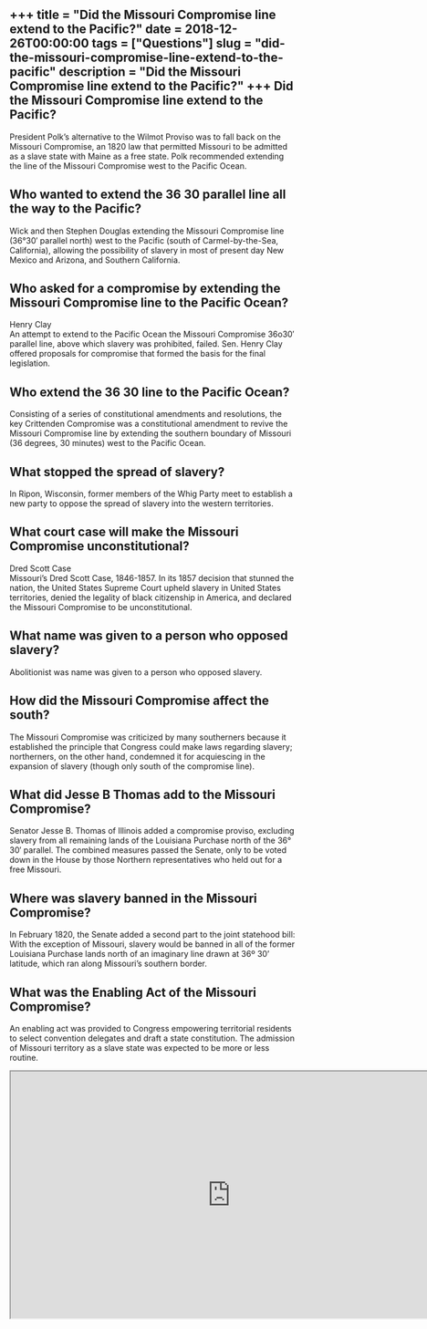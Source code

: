 +++
title = "Did the Missouri Compromise line extend to the Pacific?"
date = 2018-12-26T00:00:00
tags = ["Questions"]
slug = "did-the-missouri-compromise-line-extend-to-the-pacific"
description = "Did the Missouri Compromise line extend to the Pacific?"
+++
Did the Missouri Compromise line extend to the Pacific?
-------------------------------------------------------

President Polk’s alternative to the Wilmot Proviso was to fall back on the Missouri Compromise, an 1820 law that permitted Missouri to be admitted as a slave state with Maine as a free state. Polk recommended extending the line of the Missouri Compromise west to the Pacific Ocean.

Who wanted to extend the 36 30 parallel line all the way to the Pacific?
------------------------------------------------------------------------

Wick and then Stephen Douglas extending the Missouri Compromise line (36°30′ parallel north) west to the Pacific (south of Carmel-by-the-Sea, California), allowing the possibility of slavery in most of present day New Mexico and Arizona, and Southern California.

Who asked for a compromise by extending the Missouri Compromise line to the Pacific Ocean?
------------------------------------------------------------------------------------------

Henry Clay  
An attempt to extend to the Pacific Ocean the Missouri Compromise 36o30′ parallel line, above which slavery was prohibited, failed. Sen. Henry Clay offered proposals for compromise that formed the basis for the final legislation.

Who extend the 36 30 line to the Pacific Ocean?
-----------------------------------------------

Consisting of a series of constitutional amendments and resolutions, the key Crittenden Compromise was a constitutional amendment to revive the Missouri Compromise line by extending the southern boundary of Missouri (36 degrees, 30 minutes) west to the Pacific Ocean.

What stopped the spread of slavery?
-----------------------------------

In Ripon, Wisconsin, former members of the Whig Party meet to establish a new party to oppose the spread of slavery into the western territories.

What court case will make the Missouri Compromise unconstitutional?
-------------------------------------------------------------------

Dred Scott Case  
Missouri’s Dred Scott Case, 1846-1857. In its 1857 decision that stunned the nation, the United States Supreme Court upheld slavery in United States territories, denied the legality of black citizenship in America, and declared the Missouri Compromise to be unconstitutional.

What name was given to a person who opposed slavery?
----------------------------------------------------

Abolitionist was name was given to a person who opposed slavery.

How did the Missouri Compromise affect the south?
-------------------------------------------------

The Missouri Compromise was criticized by many southerners because it established the principle that Congress could make laws regarding slavery; northerners, on the other hand, condemned it for acquiescing in the expansion of slavery (though only south of the compromise line).

What did Jesse B Thomas add to the Missouri Compromise?
-------------------------------------------------------

Senator Jesse B. Thomas of Illinois added a compromise proviso, excluding slavery from all remaining lands of the Louisiana Purchase north of the 36° 30′ parallel. The combined measures passed the Senate, only to be voted down in the House by those Northern representatives who held out for a free Missouri.

Where was slavery banned in the Missouri Compromise?
----------------------------------------------------

In February 1820, the Senate added a second part to the joint statehood bill: With the exception of Missouri, slavery would be banned in all of the former Louisiana Purchase lands north of an imaginary line drawn at 36º 30’ latitude, which ran along Missouri’s southern border.

What was the Enabling Act of the Missouri Compromise?
-----------------------------------------------------

An enabling act was provided to Congress empowering territorial residents to select convention delegates and draft a state constitution. The admission of Missouri territory as a slave state was expected to be more or less routine.

<iframe allow="accelerometer; autoplay; clipboard-write; encrypted-media; gyroscope; picture-in-picture" allowfullscreen="" class="__youtube_prefs__  epyt-is-override  no-lazyload" data-no-lazy="1" data-origheight="433" data-origwidth="770" data-skipgform_ajax_framebjll="" height="433" id="_ytid_22240" loading="lazy" src="https://www.youtube.com/embed/68gi3C0A9Fo?enablejsapi=1&autoplay=0&cc_load_policy=0&cc_lang_pref=&iv_load_policy=1&loop=0&modestbranding=0&rel=1&fs=1&playsinline=0&autohide=2&theme=dark&color=red&controls=1&" title="YouTube player" width="770"></iframe>